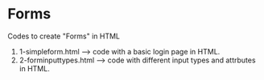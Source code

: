 # Forms
Codes to create "Forms" in HTML
 1) 1-simpleform.html --> code with a basic login page in HTML.
 2) 2-forminputtypes.html --> code with different input types and attrbutes in HTML.
